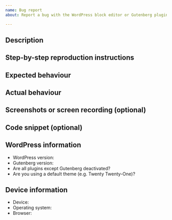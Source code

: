 ```yaml
---
name: Bug report
about: Report a bug with the WordPress block editor or Gutenberg plugin

---
```


<!--
Please fill out ALL required sections. Bug reports with missing information will
be closed.

Before submitting a bug report:

- Check if the bug has already been fixed by updating WordPress and/or Gutenberg.
- Check if the bug is caused by a plugin by deactivating all plugins except Gutenberg.
- Check if the bug is caused by a theme by activating a default theme e.g. Twenty Twenty.

If this is a security issue, please report it in HackerOne instead:
https://hackerone.com/wordpress
-->

## Description
<!-- Please write a brief description of the bug. -->

## Step-by-step reproduction instructions
<!--
Please list the steps needed to reproduce the bug. For example:
1. Go to '...'
2. Click on '...'
3. Scroll down to '...'
-->

## Expected behaviour
<!-- Please describe what you expected to happen. -->

## Actual behaviour
<!-- Please describe what actually happened. -->

## Screenshots or screen recording (optional)
<!--
If possible, please upload a screenshot or screen recording which demonstrates
the bug. You can use LIEcap to create a GIF screen recording:
https://www.cockos.com/licecap/
-->

## Code snippet (optional)
<!--
If this bug is to do with a developer API, please share an executable code
snippet that demonstrates the issue. You can use GitHub Gist to share multiple
code files:
https://gist.github.com
-->

## WordPress information
- WordPress version: <!-- e.g. "5.6.0" -->
- Gutenberg version: <!-- e.g. "9.4.0" or "Not installed" -->
- Are all plugins except Gutenberg deactivated? <!-- "Yes" or "No" -->
- Are you using a default theme (e.g. Twenty Twenty-One)? <!-- "Yes" or "No" -->

## Device information
- Device: <!-- e.g. "Desktop" or "iPhone 11" -->
- Operating system: <!-- e.g. "Windows 10" or "iOS 14" -->
- Browser: <!-- e.g. "Chrome 86.0" or "Mobile Safari" -->
